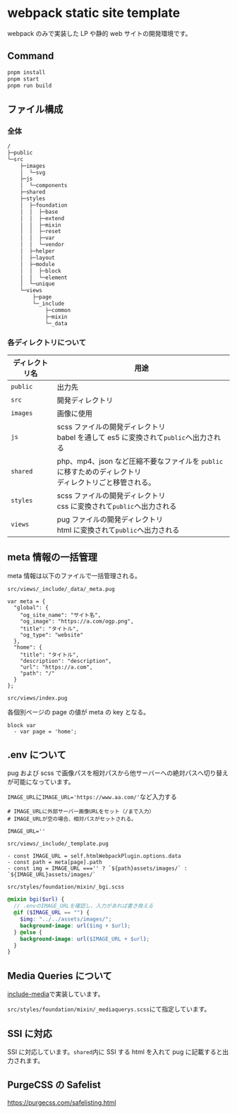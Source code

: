 # webpack static site template

webpack のみで実装した LP や静的 web サイトの開発環境です。

## Command

```bash
pnpm install
pnpm start
pnpm run build
```

## ファイル構成

### 全体

```txt
/
├─public
└─src
    ├─images
    │  └─svg
    ├─js
    │  └─components
    ├─shared
    ├─styles
    │  ├─foundation
    │  │  ├─base
    │  │  ├─extend
    │  │  ├─mixin
    │  │  ├─reset
    │  │  ├─var
    │  │  └─vendor
    │  ├─helper
    │  ├─layout
    │  ├─module
    │  │  ├─block
    │  │  └─element
    │  └─unique
    └─views
        ├─page
        └─_include
            ├─common
            ├─mixin
            └─_data
```

### 各ディレクトリについて

| ディレクトリ名 | 用途                                                                                                      |
| -------------- | --------------------------------------------------------------------------------------------------------- |
| `public`       | 出力先                                                                                                    |
| `src`          | 開発ディレクトリ                                                                                          |
| `images`       | 画像に使用                                                                                                |
| `js`           | scss ファイルの開発ディレクトリ<br>babel を通して es5 に変換されて`public`へ出力される                    |
| `shared`       | php、mp4、json など圧縮不要なファイルを `public` に移すためのディレクトリ<br>ディレクトリごと移管される。 |
| `styles`       | scss ファイルの開発ディレクトリ<br>css に変換されて`public`へ出力される                                   |
| `views`        | pug ファイルの開発ディレクトリ<br>html に変換されて`public`へ出力される                                   |

## meta 情報の一括管理

meta 情報は以下のファイルで一括管理される。

`src/views/_include/_data/_meta.pug`

```pug
var meta = {
  "global": {
    "og_site_name": "サイト名",
    "og_image": "https://a.com/ogp.png",
    "title": "タイトル",
    "og_type": "website"
  },
  "home": {
    "title": "タイトル",
    "description": "description",
    "url": "https://a.com",
    "path": "/"
  }
};
```

`src/views/index.pug`

各個別ページの page の値が meta の key となる。

```pug
block var
  - var page = 'home';
```

## .env について

pug および scss で画像パスを相対パスから他サーバーへの絶対パスへ切り替えが可能になっています。

`IMAGE_URL`に`IMAGE_URL='https://www.aa.com/'`など入力する

```env
# IMAGE_URLに外部サーバー画像URLをセット（/まで入力）
# IMAGE_URLが空の場合、相対パスがセットされる。

IMAGE_URL=''
```

`src/views/_include/_template.pug`

```pug
- const IMAGE_URL = self.htmlWebpackPlugin.options.data
- const path = meta[page].path
- const img = IMAGE_URL ==='' ? `${path}assets/images/` : `${IMAGE_URL}assets/images/`
```

`src/styles/foundation/mixin/_bgi.scss`

```scss
@mixin bgi($url) {
  // .envのIMAGE_URLを確認し、入力があれば書き換える
  @if ($IMAGE_URL == "") {
    $img: "../../assets/images/";
    background-image: url($img + $url);
  } @else {
    background-image: url($IMAGE_URL + $url);
  }
}
```

## Media Queries について

[include-media](https://eduardoboucas.github.io/include-media/#features)で実装しています。

`src/styles/foundation/mixin/_mediaquerys.scss`にて指定しています。

## SSI に対応

SSI に対応しています。`shared`内に SSI する html を入れて pug に記載すると出力されます。

## PurgeCSS の Safelist

<https://purgecss.com/safelisting.html>
